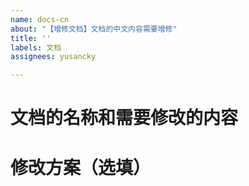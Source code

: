 ```yaml
---
name: docs-cn
about: "【增修文档】文档的中文内容需要增修"
title: ''
labels: 文档
assignees: yusancky

---
```


# 文档的名称和需要修改的内容



# 修改方案（选填）
